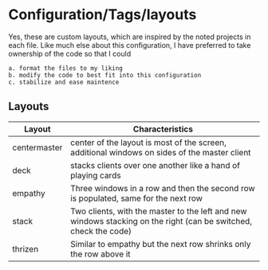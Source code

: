 # Configuration/Tags/layouts

Yes, these are custom layouts, which are inspired by the noted projects in each
file. Like much else about this configuration, I have preferred to take
ownership of the code so that I could

    a. format the files to my liking
    b. modify the code to best fit into this configuration
    c. stabilize and ease maintence

## Layouts

| Layout       | Characteristics                                                                                                  |
| ------------ | ---------------------------------------------------------------------------------------------------------------- |
| centermaster | center of the layout is most of the screen, additional windows on sides of the master client                     |
| deck         | stacks clients over one another like a hand of playing cards                                                     |
| empathy      | Three windows in a row and then the second row is populated, same for the next row                               |
| stack        | Two clients, with the master to the left and new windows stacking on the right (can be switched, check the code) |
| thrizen      | Similar to empathy but the next row shrinks only the row above it                                                |
